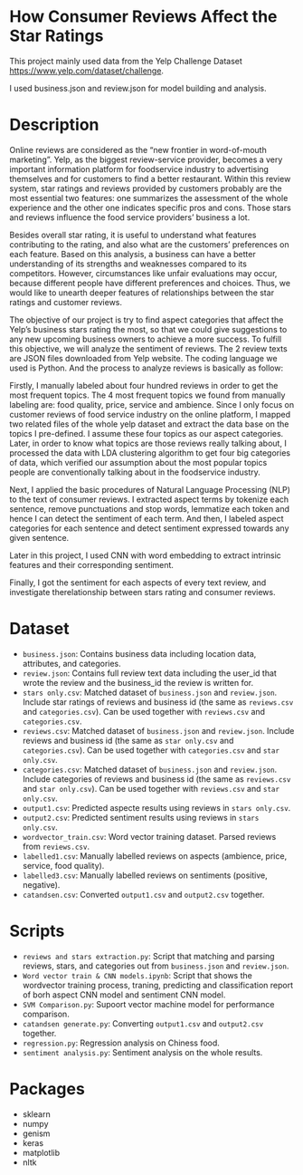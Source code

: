 # How Consumer Reviews Affect the Star Ratings

This project mainly used data from the Yelp Challenge Dataset https://www.yelp.com/dataset/challenge.

I used business.json and review.json for model building and analysis.

# Description

Online reviews are considered as the “new frontier in word-of-mouth marketing”. Yelp, as the biggest review-service provider, becomes a very important information platform for foodservice industry to advertising themselves and for customers to find a better restaurant. Within this review system, star ratings and reviews provided by customers probably are the most essential two features: one summarizes the assessment of the whole experience and the other one indicates specific pros and cons. Those stars and reviews influence the food service providers’ business a lot.


Besides overall star rating, it is useful to understand what features contributing to the rating, and also what are the customers’ preferences on each feature. Based on this analysis, a business can have a better understanding of its strengths and weaknesses compared to its competitors. However, circumstances like unfair evaluations may occur, because different people have different preferences and choices. Thus, we would like to unearth deeper features of relationships between the star ratings and customer reviews.


The objective of our project is try to find aspect categories that affect the Yelp’s business stars
rating the most, so that we could give suggestions to any new upcoming business owners to achieve a more success. To fulfill this objective, we will analyze the sentiment of reviews. The 2 review texts are JSON files downloaded from Yelp website. The coding language we used is Python. And the process to analyze reviews is basically as follow:


Firstly, I manually labeled about four hundred reviews in order to get the most frequent topics. The 4 most frequent topics we found from manually labeling are: food quality, price, service and ambience. Since I only focus on customer reviews of food service industry on the online platform, I mapped two related files of the whole yelp dataset and extract the data base on the topics I pre-defined. I assume these four topics as our aspect categories. Later, in order to know what topics are those reviews really talking about, I processed the data with LDA clustering algorithm to get four big categories of data, which verified our assumption about the most popular topics people are conventionally talking about in the foodservice industry.


Next, I applied the basic procedures of Natural Language Processing (NLP) to the text of consumer reviews. I extracted aspect terms by tokenize each sentence, remove punctuations and stop words, lemmatize each token and hence I can detect the sentiment of each term. And then, I labeled aspect categories for each sentence and detect sentiment expressed towards any given sentence.


Later in this project, I used CNN with word embedding to extract intrinsic features and their corresponding sentiment.


Finally, I got the sentiment for each aspects of every text review, and investigate therelationship between stars rating and consumer reviews.


# Dataset

* `business.json`: Contains business data including location data, attributes, and categories.
* `review.json`: Contains full review text data including the user_id that wrote the review and the business_id the review is written for.
* `stars only.csv`: Matched dataset of `business.json` and `review.json`. Include star ratings of reviews and business id (the same as `reviews.csv` and `categories.csv`). Can be used together with `reviews.csv` and `categories.csv`.
* `reviews.csv`: Matched dataset of `business.json` and `review.json`. Include reviews and business id (the same as `star only.csv` and `categories.csv`). Can be used together with `categories.csv` and `star only.csv`.
* `categories.csv`: Matched dataset of `business.json` and `review.json`. Include categories of reviews and business id (the same as `reviews.csv` and `star only.csv`). Can be used together with `reviews.csv` and `star only.csv`.
* `output1.csv`: Predicted aspecte results using reviews in `stars only.csv`.
* `output2.csv`: Predicted sentiment results using reviews in `stars only.csv`.
* `wordvector_train.csv`: Word vector training dataset. Parsed reviews from `reviews.csv`.
* `labelled1.csv`: Manually labelled reviews on aspects (ambience, price, service, food quality).
* `labelled3.csv`: Manually labelled reviews on sentiments (positive, negative).
* `catandsen.csv`: Converted `output1.csv` and `output2.csv` together.

# Scripts

* `reviews and stars extraction.py`: Script that matching and parsing reviews, stars, and categories out from `business.json` and `review.json`.
* `Word vector train & CNN models.ipynb`: Script that shows the wordvector training process, traning, predicting and classification report of borh aspect CNN model and sentiment CNN model.
* `SVM Comparison.py`: Supoort vector machine model for performance comparison.
* `catandsen generate.py`: Converting `output1.csv` and `output2.csv` together.
* `regression.py`: Regression analysis on Chiness food.
* `sentiment analysis.py`: Sentiment analysis on the whole results.

# Packages
* sklearn
* numpy
* genism
* keras
* matplotlib
* nltk
